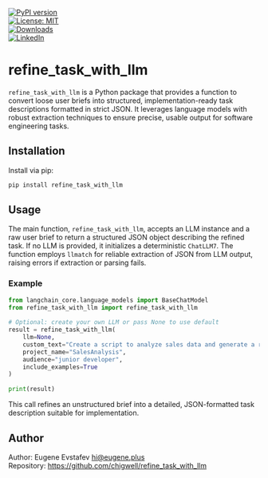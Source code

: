[![PyPI version](https://badge.fury.io/py/refine_task_with_llm.svg)](https://badge.fury.io/py/refine_task_with_llm)  
[![License: MIT](https://img.shields.io/badge/License-MIT-green.svg)](https://opensource.org/licenses/MIT)  
[![Downloads](https://static.pepy.tech/badge/refine_task_with_llm)](https://pepy.tech/project/refine_task_with_llm)  
[![LinkedIn](https://img.shields.io/badge/LinkedIn-blue)](https://www.linkedin.com/in/eugene-evstafev-716669181/)  
  
# refine_task_with_llm  
  
`refine_task_with_llm` is a Python package that provides a function to convert loose user briefs into structured, implementation-ready task descriptions formatted in strict JSON. It leverages language models with robust extraction techniques to ensure precise, usable output for software engineering tasks.  
  
## Installation  
  
Install via pip:  
  
```bash  
pip install refine_task_with_llm  
```  
  
## Usage  
  
The main function, `refine_task_with_llm`, accepts an LLM instance and a raw user brief to return a structured JSON object describing the refined task. If no LLM is provided, it initializes a deterministic `ChatLLM7`. The function employs `llmatch` for reliable extraction of JSON from LLM output, raising errors if extraction or parsing fails.  
  
### Example  
  
```python  
from langchain_core.language_models import BaseChatModel  
from refine_task_with_llm import refine_task_with_llm  
  
# Optional: create your own LLM or pass None to use default  
result = refine_task_with_llm(  
    llm=None,  
    custom_text="Create a script to analyze sales data and generate a report.",  
    project_name="SalesAnalysis",  
    audience="junior developer",  
    include_examples=True  
)  
  
print(result)  
```  
  
This call refines an unstructured brief into a detailed, JSON-formatted task description suitable for implementation.  
  
## Author  
  
Author: Eugene Evstafev <hi@eugene.plus>  
Repository: https://github.com/chigwell/refine_task_with_llm